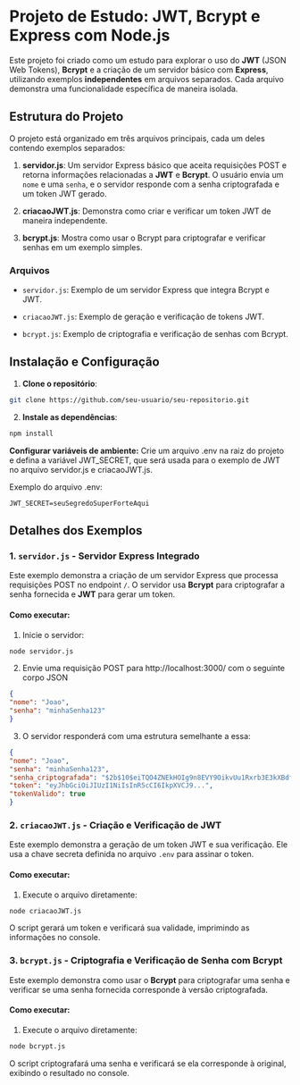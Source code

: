 
# Projeto de Estudo: JWT, Bcrypt e Express com Node.js

  

Este projeto foi criado como um estudo para explorar o uso do **JWT** (JSON Web Tokens), **Bcrypt** e a criação de um servidor básico com **Express**, utilizando exemplos **independentes** em arquivos separados. Cada arquivo demonstra uma funcionalidade específica de maneira isolada.

  

## Estrutura do Projeto

  

O projeto está organizado em três arquivos principais, cada um deles contendo exemplos separados:

  

1.  **servidor.js**: Um servidor Express básico que aceita requisições POST e retorna informações relacionadas a **JWT** e **Bcrypt**. O usuário envia um `nome` e uma `senha`, e o servidor responde com a senha criptografada e um token JWT gerado.

2.  **criacaoJWT.js**: Demonstra como criar e verificar um token JWT de maneira independente.

  

3.  **bcrypt.js**: Mostra como usar o Bcrypt para criptografar e verificar senhas em um exemplo simples.

  

### Arquivos

  

-  `servidor.js`: Exemplo de um servidor Express que integra Bcrypt e JWT.

-  `criacaoJWT.js`: Exemplo de geração e verificação de tokens JWT.

-  `bcrypt.js`: Exemplo de criptografia e verificação de senhas com Bcrypt.

  

## Instalação e Configuração

  

1.  **Clone o repositório**:

```bash
git clone https://github.com/seu-usuario/seu-repositorio.git
```

  

2.  **Instale as dependências**:

```bash
npm install 
```

  

**Configurar variáveis de ambiente:** Crie um arquivo .env na raiz do projeto e defina a variável JWT_SECRET, que será usada para o exemplo de JWT no arquivo servidor.js e criacaoJWT.js.

  

Exemplo do arquivo .env:

  

```env
JWT_SECRET=seuSegredoSuperForteAqui
```

  

## Detalhes dos Exemplos

  

### 1. `servidor.js` - Servidor Express Integrado

  

Este exemplo demonstra a criação de um servidor Express que processa requisições POST no endpoint `/`. O servidor usa **Bcrypt** para criptografar a senha fornecida e **JWT** para gerar um token.

  

#### Como executar:

1. Inicie o servidor:

```bash
node servidor.js
```

  

2. Envie uma requisição POST para http://localhost:3000/ com o seguinte corpo JSON

```json
{
"nome": "Joao",
"senha": "minhaSenha123"
}
```

3. O servidor responderá com uma estrutura semelhante a essa:

```json
{
"nome": "Joao",
"senha": "minhaSenha123",
"senha_criptografada": "$2b$10$eiTQO4ZNEkHOIg9n8EVY9OikvUu1Rxrb3E3kXBdfb7PoqZkFsBhCK",
"token": "eyJhbGciOiJIUzI1NiIsInR5cCI6IkpXVCJ9...",
"tokenValido": true
}
```

### 2. `criacaoJWT.js` - Criação e Verificação de JWT

Este exemplo demonstra a geração de um token JWT e sua verificação. Ele usa a chave secreta definida no arquivo `.env` para assinar o token.

#### Como executar:

1. Execute o arquivo diretamente:

```bash
node criacaoJWT.js
```
O script gerará um token e verificará sua validade, imprimindo as informações no console.

### 3. `bcrypt.js` - Criptografia e Verificação de Senha com Bcrypt

Este exemplo demonstra como usar o **Bcrypt** para criptografar uma senha e verificar se uma senha fornecida corresponde à versão criptografada.

#### Como executar:
1. Execute o arquivo diretamente:

```bash
node bcrypt.js
```

O script criptografará uma senha e verificará se ela corresponde à original, exibindo o resultado no console.